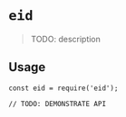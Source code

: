 # `eid`

> TODO: description

## Usage

```
const eid = require('eid');

// TODO: DEMONSTRATE API
```
